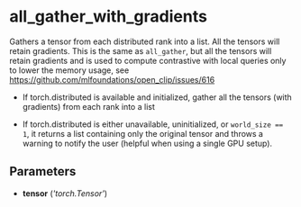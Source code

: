 # all_gather_with_gradients

Gathers a tensor from each distributed rank into a list. All the tensors will retain gradients. This is the same as `all_gather`, but all the tensors will retain gradients and is used to compute contrastive with local queries only to lower the memory usage, see https://github.com/mlfoundations/open_clip/issues/616

- If torch.distributed is available and initialized, gather all the tensors (with gradients) from each rank into a list

- If torch.distributed is either unavailable, uninitialized, or   `world_size == 1`, it returns a list containing only the   original tensor and throws a warning to notify the user (helpful when using a single GPU setup).

## Parameters

- **tensor** (*'torch.Tensor'*)
